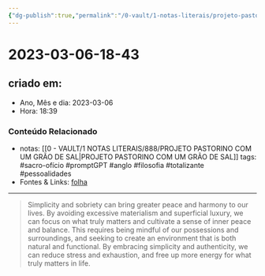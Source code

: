 ```yaml
---
{"dg-publish":true,"permalink":"/0-vault/1-notas-literais/projeto-pastorino/2023-03-06-18-43/","title":"2023-03-06-18-43","tags":["sacro-ofício","promptGPT","anglo","filosofia","totalizante","pessoalidades"],"dgHomeLink":true,"dgShowLocalGraph":true,"dgShowFileTree":true,"dgEnableSearch":true}
---
```


# 2023-03-06-18-43

## criado em: 
-  Ano, Mês e dia: 2023-03-06
- Hora: 18:39

### Conteúdo Relacionado
- notas: [[0 - VAULT/1 NOTAS LITERAIS/888/PROJETO PASTORINO COM UM GRÃO DE SAL\|PROJETO PASTORINO COM UM GRÃO DE SAL]]
tags: #sacro-ofício #promptGPT #anglo #filosofia #totalizante #pessoalidades 
- Fontes & Links: [folha](https://www1.folha.uol.com.br/folha/livrariadafolha/825139-ha-cem-anos-nascia-carlos-torres-pastorino-autor-de-minutos-de-sabedoria.shtml)
---
>Simplicity and sobriety can bring greater peace and harmony to our lives. By avoiding excessive materialism and superficial luxury, we can focus on what truly matters and cultivate a sense of inner peace and balance. This requires being mindful of our possessions and surroundings, and seeking to create an environment that is both natural and functional. By embracing simplicity and authenticity, we can reduce stress and exhaustion, and free up more energy for what truly matters in life.